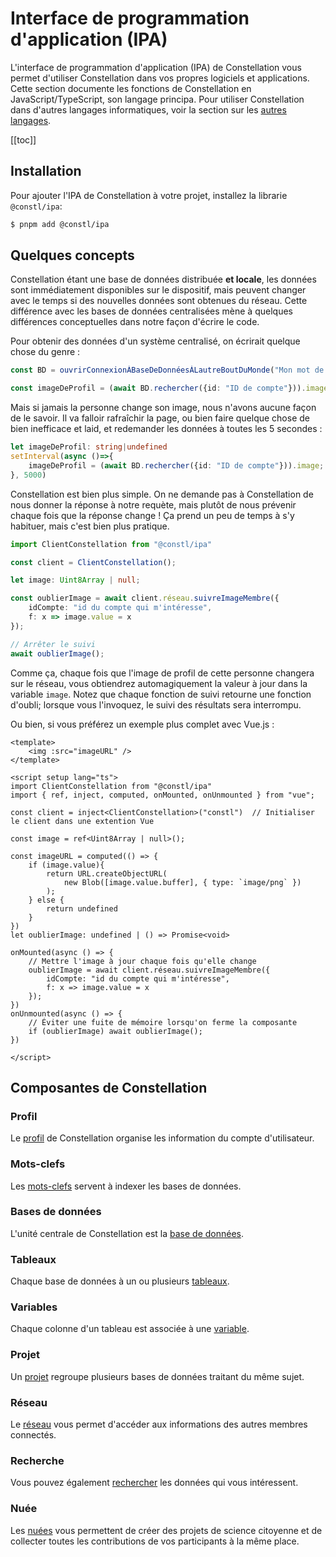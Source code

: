 # Interface de programmation d'application (IPA)
L'interface de programmation d'application (IPA) de Constellation vous permet d'utiliser Constellation dans vos propres logiciels et applications. Cette section documente les fonctions de Constellation en JavaScript/TypeScript, son langage principa. Pour utiliser Constellation dans d'autres langages informatiques, voir la section sur les [autres langages](/avancé/autresLangages/introduction.md).

[[toc]]

## Installation
Pour ajouter l'IPA de Constellation à votre projet, installez la librarie `@constl/ipa`:

```sh
$ pnpm add @constl/ipa
```

## Quelques concepts
Constellation étant une base de données distribuée **et locale**, les données sont immédiatement disponibles sur le dispositif, mais peuvent changer avec le temps si des nouvelles données sont obtenues du réseau. Cette différence avec les bases de données centralisées mène à quelques différences conceptuelles dans notre façon d'écrire le code.

Pour obtenir des données d'un système centralisé, on écrirait quelque chose du genre :
```TypeScript
const BD = ouvrirConnexionÀBaseDeDonnéesÀLautreBoutDuMonde("Mon mot de passe")

const imageDeProfil = (await BD.rechercher({id: "ID de compte"})).image;
```

Mais si jamais la personne change son image, nous n'avons aucune façon de le savoir. Il va falloir rafraîchir la page, ou bien faire quelque chose de bien inefficace et laid, et redemander les données à toutes les 5 secondes :

```TypeScript
let imageDeProfil: string|undefined
setInterval(async ()=>{
    imageDeProfil = (await BD.rechercher({id: "ID de compte"})).image;
}, 5000)
```

Constellation est bien plus simple. On ne demande pas à Constellation de nous donner la réponse à notre requète, mais plutôt de nous prévenir chaque fois que la réponse change ! Ça prend un peu de temps à s'y habituer, mais c'est bien plus pratique.

```TypeScript
import ClientConstellation from "@constl/ipa"

const client = ClientConstellation();

let image: Uint8Array | null;

const oublierImage = await client.réseau.suivreImageMembre({ 
    idCompte: "id du compte qui m'intéresse",
    f: x => image.value = x 
});

// Arrêter le suivi
await oublierImage();
```

Comme ça, chaque fois que l'image de profil de cette personne changera sur le réseau, vous obtiendrez automagiquement la valeur à jour dans la variable `image`. Notez que chaque fonction de suivi retourne une fonction d'oubli; lorsque vous l'invoquez, le suivi des résultats sera interrompu.

Ou bien, si vous préférez un exemple plus complet avec Vue.js :

```Vue
<template>
    <img :src="imageURL" />
</template>

<script setup lang="ts">
import ClientConstellation from "@constl/ipa"
import { ref, inject, computed, onMounted, onUnmounted } from "vue";

const client = inject<ClientConstellation>("constl")  // Initialiser le client dans une extention Vue

const image = ref<Uint8Array | null>();

const imageURL = computed(() => {
    if (image.value){
        return URL.createObjectURL(
            new Blob([image.value.buffer], { type: `image/png` })
        );
    } else {
        return undefined
    }
})
let oublierImage: undefined | () => Promise<void>

onMounted(async () => {
    // Mettre l'image à jour chaque fois qu'elle change
    oublierImage = await client.réseau.suivreImageMembre({ 
        idCompte: "id du compte qui m'intéresse",
        f: x => image.value = x 
    });
})
onUnmounted(async () => {
    // Éviter une fuite de mémoire lorsqu'on ferme la composante
    if (oublierImage) await oublierImage();
})

</script>

```


## Composantes de Constellation

### Profil
Le [profil](/ipa/profil.md) de Constellation organise les information du compte d'utilisateur.

### Mots-clefs
Les [mots-clefs](/ipa/motsClefs.md) servent à indexer les bases de données.

### Bases de données
L'unité centrale de Constellation est la [base de données](/ipa/bds.md).

### Tableaux
Chaque base de données à un ou plusieurs [tableaux](/ipa/bds.md).

### Variables
Chaque colonne d'un tableau est associée à une [variable](/ipa/variables.md).

### Projet
Un [projet](/ipa/projets.md) regroupe plusieurs bases de données traitant du même sujet.

### Réseau
Le [réseau](/ipa/réseau.md) vous permet d'accéder aux informations des autres membres connectés.

### Recherche
Vous pouvez également [rechercher](/ipa/recherche.md) les données qui vous intéressent.

### Nuée
Les [nuées](/ipa/nuée.md) vous permettent de créer des projets de science citoyenne et de collecter toutes les contributions de vos participants à la même place.
